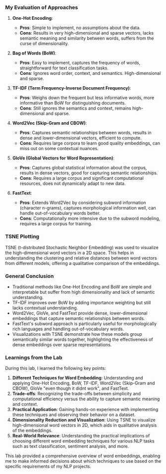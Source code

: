 ### My Evaluation of Approaches

1. **One-Hot Encoding**:
    - **Pros**: Simple to implement, no assumptions about the data.
    - **Cons**: Results in very high-dimensional and sparse vectors, lacks semantic meaning and similarity between words, suffers from the curse of dimensionality.

2. **Bag of Words (BoW)**:
    - **Pros**: Easy to implement, captures the frequency of words, straightforward for text classification tasks.
    - **Cons**: Ignores word order, context, and semantics. High-dimensional and sparse.

3. **TF-IDF (Term Frequency-Inverse Document Frequency)**:
    - **Pros**: Weighs down the frequent but less informative words, more informative than BoW for distinguishing documents.
    - **Cons**: Still ignores the semantics and context, remains high-dimensional and sparse.

4. **Word2Vec (Skip-Gram and CBOW)**:
    - **Pros**: Captures semantic relationships between words, results in dense and lower-dimensional vectors, efficient to compute.
    - **Cons**: Requires large corpora to learn good quality embeddings, can miss out on some contextual nuances.

5. **GloVe (Global Vectors for Word Representation)**:
    - **Pros**: Captures global statistical information about the corpus, results in dense vectors, good for capturing semantic relationships.
    - **Cons**: Requires a large corpus and significant computational resources, does not dynamically adapt to new data.

6. **FastText**:
    - **Pros**: Extends Word2Vec by considering subword information (character n-grams), captures morphological information well, can handle out-of-vocabulary words better.
    - **Cons**: Computationally more intensive due to the subword modeling, requires a large corpus for training.

### TSNE Plotting
TSNE (t-distributed Stochastic Neighbor Embedding) was used to visualize the high-dimensional word vectors in a 2D space. This helps in understanding the clustering and relative distances between word vectors from different models, offering a qualitative comparison of the embeddings.

### General Conclusion
- Traditional methods like One-Hot Encoding and BoW are simple and interpretable but suffer from high dimensionality and lack of semantic understanding.
- TF-IDF improves over BoW by adding importance weighting but still lacks contextual understanding.
- Word2Vec, GloVe, and FastText provide dense, lower-dimensional embeddings that capture semantic relationships between words.
- FastText's subword approach is particularly useful for morphologically rich languages and handling out-of-vocabulary words.
- Visualizations with TSNE demonstrate how these models group semantically similar words together, highlighting the effectiveness of dense embeddings over sparse representations.

### Learnings from the Lab
During this lab, I learned the following key points:

1. **Different Techniques for Word Embedding**: Understanding and applying One-Hot Encoding, BoW, TF-IDF, Word2Vec (Skip-Gram and CBOW), GloVe "even though it didnt work", and FastText.
2. **Trade-offs**: Recognizing the trade-offs between simplicity and computational efficiency versus the ability to capture semantic meaning and context.
3. **Practical Application**: Gaining hands-on experience with implementing these techniques and observing their behavior on a dataset.
4. **Dimensionality Reduction and Visualization**: Using TSNE to visualize high-dimensional word vectors in 2D, which aids in qualitative analysis of the embeddings.
5. **Real-World Relevance**: Understanding the practical implications of choosing different word embedding techniques for various NLP tasks such as text classification, sentiment analysis, and more.

This lab provided a comprehensive overview of word embeddings, enabling me to make informed decisions about which techniques to use based on the specific requirements of my NLP projects.
